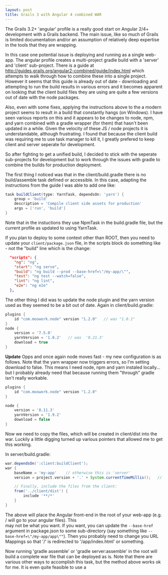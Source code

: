 ```yaml
---
layout: post
title: Grails 3 with Angular 4 combined WAR
---
```



The Grails 3.2+ 'angular' profile is a really good start on 
Angular 2/4+ development with a Grails backend. The main issue, 
like so much of Grails is limited documentation and/or an assumption 
of relatively deep expertise in the tools that they are wrapping.

In this case one potential issue is deploying and running as a single web-app. The angular profile 
creates a multi-project gradle build with a 'server' and 'client' sub-project. There is a 
guide at <http://guides.grails.org/angular2-combined/guide/index.html> which attempts to walk through 
how to combine these into a single project. However it seems that this guide is already out of date - 
downloading and attempting to run the build results in various 
errors and it becomes apparent on looking that the client build files they are 
using are quite a few versions out of date with the node packages. 

Also, even with some fixes, applying the instructions above
to the a modern project seems to result in a build that constantly hangs (on Windows). I 
have seen various reports on this and it appears to be changes to node, npm, and yarn combined 
with a gradle wrapper (for them) that hasn't been updated in a while.  Given the velocity 
of these JS / node projects it is understandable, although frustrating. I found 
that because the client build was requiring me to use task manager to kill it, 
I greatly prefered to keep client and server seperate for development.

So after fighting to get a unified build, I decided to stick with the 
seperate sub-projects for development but to work through the 
issues with gradle to combine the builds for production deployment.

The first thing I noticed was that in the 
client/build.gradle there is no build/assemble task defined or accessible. In this case, 
adapting the instructions from the guide I was able to add one like:

```groovy
task buildClient(type: YarnTask, dependsOn: 'yarn') {
    group = 'build'
    description = 'Compile client side assets for production'
    args = ['run', 'build']
}
```


Note that in the instuctions they use NpmTask in the build.gradle file, 
but the current profile as updated to using YarnTask.

If you plan to deploy to some context other than ROOT, then you need to update your 
`client/package.json` file, in the scripts block do something like - not the "build" line which is the change:

```json
  "scripts": {
    "ng": "ng",
    "start": "ng serve",
    "build": "ng build --prod --base-href=\"/my-app/\"",
    "test": "ng test --watch=false",
    "lint": "ng lint",
    "e2e": "ng e2e"
  },
```


The other thing I did was to update the node plugin 
and the yarn version used as they seemed to be a bit out of date. Again in client/build.gradle:

```groovy
plugins {
    id "com.moowork.node" version "1.2.0"   // was "1.0.1"
}
node {
    version = '7.5.0'
    yarnVersion = '1.0.2'   // was  '0.21.3'
    download = true
}
```

**Update**
Opps and once again node moves fast - my new configuration is as follows.  Note that the yarn wrapper now triggers errors, 
so I'm setting download to false.  This means I need node, npm and yarn instaled locally... but I probably already need that 
because running them "through" gradle isn't really workable.

```groovy
plugins {
    id "com.moowork.node" version "1.2.0"
}

node {
    version = '8.11.3'
    yarnVersion = '1.9.2'
    download = false
}
```

Now we need to copy the files, 
which will be created in client/dist into the war. Luckily a little digging turned up 
various pointers that allowed me to get this working.

In server/build.gradle:

```groovy
war.dependsOn(':client:buildClient');
war {
    baseName = 'my-app'    // otherwise this is 'server'
    version = project.version + '.' + System.currentTimeMillis();   // I simply prefer to append a ms timestamp in case I've run multiple builds

    // Finally, include the files from the client:
    from('../client/dist') {
        include '**/*'
    }
}
```

The above will place the Angular front-end in the root of your web-app (e.g. / will go to your angular files). This  
may not be what you want.  If you want, you can update the `--base-href` argument in package.json to some 
sub-directory (say something like `--base-href=\"/my-app/app\""`). Then you probably need to change you 
URL Mappings so that '/' is redirected to '/app/index.html' or something.

Now running 'gradle assemble' or 'gradle server:assemble' in the root will 
build a complete war file that can be deployed as is. Note that there are various other
ways to accomplish this task, but the method above works ok for me.  It is even quite 
feasible to use a 
